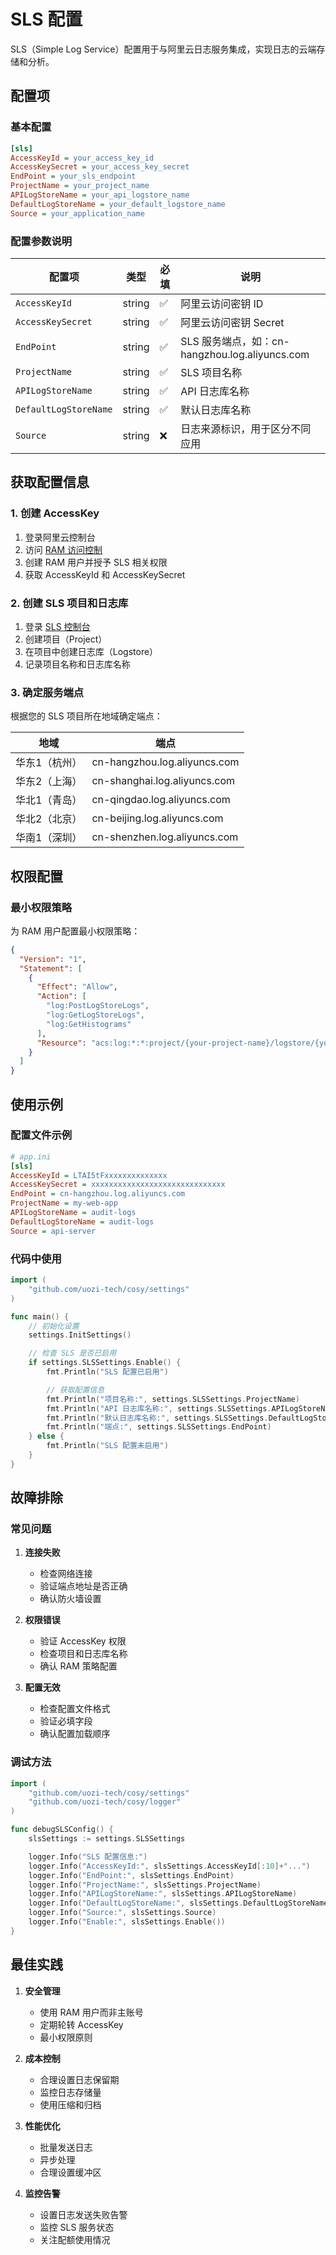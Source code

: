 # SLS 配置

SLS（Simple Log Service）配置用于与阿里云日志服务集成，实现日志的云端存储和分析。

## 配置项

### 基本配置

```ini
[sls]
AccessKeyId = your_access_key_id
AccessKeySecret = your_access_key_secret
EndPoint = your_sls_endpoint
ProjectName = your_project_name
APILogStoreName = your_api_logstore_name
DefaultLogStoreName = your_default_logstore_name
Source = your_application_name
```

### 配置参数说明

| 配置项 | 类型 | 必填 | 说明 |
|--------|------|------|------|
| `AccessKeyId` | string | ✅ | 阿里云访问密钥 ID |
| `AccessKeySecret` | string | ✅ | 阿里云访问密钥 Secret |
| `EndPoint` | string | ✅ | SLS 服务端点，如：cn-hangzhou.log.aliyuncs.com |
| `ProjectName` | string | ✅ | SLS 项目名称 |
| `APILogStoreName` | string | ✅ | API 日志库名称 |
| `DefaultLogStoreName` | string | ✅ | 默认日志库名称 |
| `Source` | string | ❌ | 日志来源标识，用于区分不同应用 |

## 获取配置信息

### 1. 创建 AccessKey

1. 登录阿里云控制台
2. 访问 [RAM 访问控制](https://ram.console.aliyun.com/)
3. 创建 RAM 用户并授予 SLS 相关权限
4. 获取 AccessKeyId 和 AccessKeySecret

### 2. 创建 SLS 项目和日志库

1. 登录 [SLS 控制台](https://sls.console.aliyun.com/)
2. 创建项目（Project）
3. 在项目中创建日志库（Logstore）
4. 记录项目名称和日志库名称

### 3. 确定服务端点

根据您的 SLS 项目所在地域确定端点：

| 地域 | 端点 |
|------|------|
| 华东1（杭州） | cn-hangzhou.log.aliyuncs.com |
| 华东2（上海） | cn-shanghai.log.aliyuncs.com |
| 华北1（青岛） | cn-qingdao.log.aliyuncs.com |
| 华北2（北京） | cn-beijing.log.aliyuncs.com |
| 华南1（深圳） | cn-shenzhen.log.aliyuncs.com |

## 权限配置

### 最小权限策略

为 RAM 用户配置最小权限策略：

```json
{
  "Version": "1",
  "Statement": [
    {
      "Effect": "Allow",
      "Action": [
        "log:PostLogStoreLogs",
        "log:GetLogStoreLogs",
        "log:GetHistograms"
      ],
      "Resource": "acs:log:*:*:project/{your-project-name}/logstore/{your-logstore-name}"
    }
  ]
}
```

## 使用示例

### 配置文件示例

```ini
# app.ini
[sls]
AccessKeyId = LTAI5tFxxxxxxxxxxxxxx
AccessKeySecret = xxxxxxxxxxxxxxxxxxxxxxxxxxxxxx
EndPoint = cn-hangzhou.log.aliyuncs.com
ProjectName = my-web-app
APILogStoreName = audit-logs
DefaultLogStoreName = audit-logs
Source = api-server
```

### 代码中使用

```go
import (
    "github.com/uozi-tech/cosy/settings"
)

func main() {
    // 初始化设置
    settings.InitSettings()

    // 检查 SLS 是否已启用
    if settings.SLSSettings.Enable() {
        fmt.Println("SLS 配置已启用")

        // 获取配置信息
        fmt.Println("项目名称:", settings.SLSSettings.ProjectName)
        fmt.Println("API 日志库名称:", settings.SLSSettings.APILogStoreName)
        fmt.Println("默认日志库名称:", settings.SLSSettings.DefaultLogStoreName)
        fmt.Println("端点:", settings.SLSSettings.EndPoint)
    } else {
        fmt.Println("SLS 配置未启用")
    }
}
```

## 故障排除

### 常见问题

1. **连接失败**
   - 检查网络连接
   - 验证端点地址是否正确
   - 确认防火墙设置

2. **权限错误**
   - 验证 AccessKey 权限
   - 检查项目和日志库名称
   - 确认 RAM 策略配置

3. **配置无效**
   - 检查配置文件格式
   - 验证必填字段
   - 确认配置加载顺序

### 调试方法

```go
import (
    "github.com/uozi-tech/cosy/settings"
    "github.com/uozi-tech/cosy/logger"
)

func debugSLSConfig() {
    slsSettings := settings.SLSSettings

    logger.Info("SLS 配置信息:")
    logger.Info("AccessKeyId:", slsSettings.AccessKeyId[:10]+"...")
    logger.Info("EndPoint:", slsSettings.EndPoint)
    logger.Info("ProjectName:", slsSettings.ProjectName)
    logger.Info("APILogStoreName:", slsSettings.APILogStoreName)
    logger.Info("DefaultLogStoreName:", slsSettings.DefaultLogStoreName)
    logger.Info("Source:", slsSettings.Source)
    logger.Info("Enable:", slsSettings.Enable())
}
```

## 最佳实践

1. **安全管理**
   - 使用 RAM 用户而非主账号
   - 定期轮转 AccessKey
   - 最小权限原则

2. **成本控制**
   - 合理设置日志保留期
   - 监控日志存储量
   - 使用压缩和归档

3. **性能优化**
   - 批量发送日志
   - 异步处理
   - 合理设置缓冲区

4. **监控告警**
   - 设置日志发送失败告警
   - 监控 SLS 服务状态
   - 关注配额使用情况
